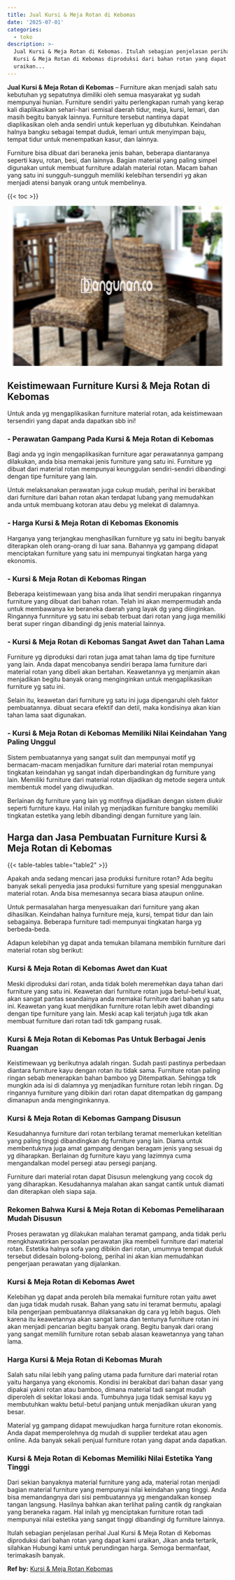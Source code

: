 ```yaml
---
title: Jual Kursi & Meja Rotan di Kebomas
date: '2025-07-01'
categories:
  - toko
description: >-
  Jual Kursi & Meja Rotan di Kebomas. Itulah sebagian penjelasan perihal Jual
  Kursi & Meja Rotan di Kebomas diproduksi dari bahan rotan yang dapat kami
  uraikan...
---
```


**Jual Kursi & Meja Rotan di Kebomas** – Furniture akan menjadi salah satu kebutuhan yg sepatutnya dimiliki oleh semua masyarakat yg sudah mempunyai hunian. Furniture sendiri yaitu perlengkapan rumah yang kerap kali diaplikasikan sehari-hari semisal daerah tidur, meja, kursi, lemari, dan masih begitu banyak lainnya. Furniture tersebut nantinya dapat diaplikasikan oleh anda sendiri untuk keperluan yg dibutuhkan. Keindahan halnya bangku sebagai tempat duduk, lemari untuk menyimpan baju, tempat tidur untuk menempatkan kasur, dan lainnya.

Furniture bisa dibuat dari beraneka jenis bahan, beberapa diantaranya seperti kayu, rotan, besi, dan lainnya. Bagian material yang paling simpel digunakan untuk membuat furniture adalah material rotan. Macam bahan yang satu ini sungguh-sungguh memiliki kelebihan tersendiri yg akan menjadi atensi banyak orang untuk membelinya.

{{< toc >}}

![Jual Kursi & Meja Rotan di Kebomas](/images/kursi-meja-rotan-murah01.png)

## Keistimewaan Furniture Kursi & Meja Rotan di Kebomas

Untuk anda yg mengaplikasikan furniture material rotan, ada keistimewaan tersendiri yang dapat anda dapatkan sbb ini!

### \- Perawatan Gampang Pada Kursi & Meja Rotan di Kebomas

Bagi anda yg ingin mengaplikasikan furniture agar perawatannya gampang dilakukan, anda bisa memakai jenis furniture yang satu ini. Furniture yg dibuat dari material rotan mempunyai keunggulan sendiri-sendiri dibandingi dengan tipe furniture yang lain.

Untuk melaksanakan perawatan juga cukup mudah, perihal ini berakibat dari furniture dari bahan rotan akan terdapat lubang yang memudahkan anda untuk membuang kotoran atau debu yg melekat di dalamnya.

### \- Harga Kursi & Meja Rotan di Kebomas Ekonomis

Harganya yang terjangkau menghasilkan furniture yg satu ini begitu banyak diterapkan oleh orang-orang di luar sana. Bahannya yg gampang didapat menciptakan furniture yang satu ini mempunyai tingkatan harga yang ekonomis.

### \- Kursi & Meja Rotan di Kebomas Ringan

Beberapa keistimewaan yang bisa anda lihat sendiri merupakan ringannya furniture yang dibuat dari bahan rotan. Telah ini akan mempermudah anda untuk membawanya ke beraneka daerah yang layak dg yang diinginkan. Ringannya funrniture yg satu ini sebab terbuat dari rotan yang juga memiliki berat super ringan dibandingi dg jenis material lainnya.

### \- Kursi & Meja Rotan di Kebomas Sangat Awet dan Tahan Lama

Furniture yg diproduksi dari rotan juga amat tahan lama dg tipe furniture yang lain. Anda dapat mencobanya sendiri berapa lama furniture dari material rotan yang dibeli akan bertahan. Keawetannya yg menjamin akan menjadikan begitu banyak orang menginginkan untuk mengaplikasikan furniture yg satu ini.

Selain itu, keawetan dari furniture yg satu ini juga dipengaruhi oleh faktor pembuatannya. dibuat secara efektif dan detil, maka kondisinya akan kian tahan lama saat digunakan.

### \- Kursi & Meja Rotan di Kebomas Memiliki Nilai Keindahan Yang Paling Unggul

Sistem pembuatannya yang sangat sulit dan mempunyai motif yg bermacam-macam menjadikan furniture dari material rotan mempunyai tingkatan keindahan yg sangat indah diperbandingkan dg furniture yang lain. Memiliki furniture dari material rotan dijadikan dg metode segera untuk membentuk model yang diwujudkan.

Berlainan dg furniture yang lain yg motifnya dijadikan dengan sistem diukir seperti furniture kayu. Hal inilah yg menjadikan furniture bangku memiliki tingkatan estetika yang lebih dibandingi dengan furniture yang lain.

## Harga dan Jasa Pembuatan Furniture Kursi & Meja Rotan di Kebomas

{{< table-tables table="table2" >}}

Apakah anda sedang mencari jasa produksi furniture rotan? Ada begitu banyak sekali penyedia jasa produksi furniture yang spesial menggunakan material rotan. Anda bisa memesannya secara biasa ataupun online.

Untuk permasalahan harga menyesuaikan dari furniture yang akan dihasilkan. Keindahan halnya furniture meja, kursi, tempat tidur dan lain sebagainya. Beberapa furniture tadi mempunyai tingkatan harga yg berbeda-beda.

Adapun kelebihan yg dapat anda temukan bilamana membikin furniture dari material rotan sbg berikut:

### Kursi & Meja Rotan di Kebomas Awet dan Kuat

Meski diproduksi dari rotan, anda tidak boleh meremehkan daya tahan dari furniture yang satu ini. Keawetan dari furniture rotan juga betul-betul kuat, akan sangat pantas seandainya anda memakai furniture dari bahan yg satu ini. Keawetan yang kuat menjdikan furniture rotan lebih awet dibandingi dengan tipe furniture yang lain. Meski acap kali terjatuh juga tdk akan membuat furniture dari rotan tadi tdk gampang rusak.

### Kursi & Meja Rotan di Kebomas Pas Untuk Berbagai Jenis Ruangan

Keistimewaan yg berikutnya adalah ringan. Sudah pasti pastinya perbedaan diantara furniture kayu dengan rotan itu tidak sama. Furniture rotan paling ringan sebab menerapkan bahan bamboo yg Ditempatkan. Sehingga tdk mungkin ada isi di dalamnya yg menjadikan furniture rotan lebih ringan. Dg ringannya furniture yang dibikin dari rotan dapat ditempatkan dg gampang dimanapun anda menginginkannya.

### Kursi & Meja Rotan di Kebomas Gampang Disusun

Kesudahannya furniture dari rotan terbilang teramat memerlukan ketelitian yang paling tinggi dibandingkan dg furniture yang lain. Diama untuk membentuknya juga amat gampang dengan beragam jenis yang sesuai dg yg diharapkan. Berlainan dg furniture kayu yang lazimnya cuma mengandalkan model persegi atau persegi panjang.

Furniture dari material rotan dapat Disusun melengkung yang cocok dg yang diharapkan. Kesudahannya malahan akan sangat cantik untuk diamati dan diterapkan oleh siapa saja.

### Rekomen Bahwa Kursi & Meja Rotan di Kebomas Pemeliharaan Mudah Disusun

Proses perawatan yg dilakukan malahan teramat gampang, anda tidak perlu mengkhawatirkan persoalan perawatan jika membeli furniture dari material rotan. Estetika halnya sofa yang dibikin dari rotan, umumnya tempat duduk tersebut didesain bolong-bolong, perihal ini akan kian memudahkan pengerjaan perawatan yang dijalankan.

### Kursi & Meja Rotan di Kebomas Awet

Kelebihan yg dapat anda peroleh bila memakai furniture rotan yaitu awet dan juga tidak mudah rusak. Bahan yang satu ini teramat bermutu, apalagi bila pengerjaan pembuatannya dilaksanakan dg cara yg lebih bagus. Oleh karena itu keawetannya akan sangat lama dan tentunya furniture rotan ini akan menjadi pencarian begitu banyak orang. Begitu banyak dari orang yang sangat memilih furniture rotan sebab alasan keawetannya yang tahan lama.

### Harga Kursi & Meja Rotan di Kebomas Murah

Salah satu nilai lebih yang paling utama pada furniture dari material rotan yaitu harganya yang ekonomis. Kondisi ini berakibat dari bahan dasar yang dipakai yakni rotan atau bamboo, dimana material tadi sangat mudah diperoleh di sekitar lokasi anda. Tumbuhnya juga tidak semisal kayu yg membutuhkan waktu betul-betul panjang untuk menjadikan ukuran yang besar.

Material yg gampang didapat mewujudkan harga furniture rotan ekonomis. Anda dapat memperolehnya dg mudah di supplier terdekat atau agen online. Ada banyak sekali penjual furniture rotan yang dapat anda dapatkan.

### Kursi & Meja Rotan di Kebomas Memiliki Nilai Estetika Yang Tinggi

Dari sekian banyaknya material furniture yang ada, material rotan menjadi bagian material furniture yang mempunyai nilai keindahan yang tinggi. Anda bisa memandangnya dari sisi pembuatannya yg mengandalkan konsep tangan langsung. Hasilnya bahkan akan terlihat paling cantik dg rangkaian yang beraneka ragam. Hal inilah yg menciptakan furniture rotan tadi mempunyai nilai estetika yang sangat tinggi dibandingi dg furniture lainnya.

Itulah sebagian penjelasan perihal Jual Kursi & Meja Rotan di Kebomas diproduksi dari bahan rotan yang dapat kami uraikan, Jikan anda tertarik, silahkan Hubungi kami untuk perundingan harga. Semoga bermanfaat, terimakasih banyak.

**Ref by:** [Kursi & Meja Rotan Kebomas](https://id.wikipedia.org/wiki/Kursi)
